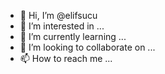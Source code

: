 - 👋 Hi, I’m @elifsucu
- 👀 I’m interested in ...
- 🌱 I’m currently learning ...
- 💞️ I’m looking to collaborate on ...
- 📫 How to reach me ...

<!---
elifsucu/elifsucu is a ✨ special ✨ repository because its `README.md` (this file) appears on your GitHub profile.
You can click the Preview link to take a look at your changes.
--->
